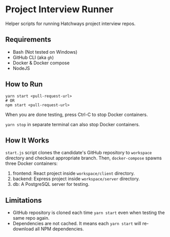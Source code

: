 # Project Interview Runner
Helper scripts for running Hatchways project interview repos.

## Requirements
- Bash (Not tested on Windows)
- GitHub CLI (aka `gh`)
- Docker & Docker compose
- NodeJS

## How to Run
```
yarn start <pull-request-url>
# OR
npm start <pull-request-url>
```
When you are done testing, press Ctrl-C to stop Docker containers.

`yarn stop` in separate terminal can also stop Docker containers.

## How It Works
`start.js` script clones the candidate's GitHub repository to `workspace` directory
and checkout appropriate branch.
Then, `docker-compose` spawns three Docker containers:
1. frontend: React project inside `workspace/client` directory.
1. backend: Express project inside `workspace/server` directory.
1. db: A PostgreSQL server for testing.

## Limitations
- GitHub repository is cloned each time `yarn start` even when testing the same repo again.
- Dependencies are not cached. It means each `yarn start` will re-download all NPM dependencies.
